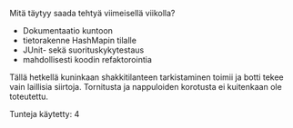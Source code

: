 Mitä täytyy saada tehtyä viimeisellä viikolla?

- Dokumentaatio kuntoon
- tietorakenne HashMapin tilalle
- JUnit- sekä suorituskykytestaus
- mahdollisesti koodin refaktorointia

Tällä hetkellä kuninkaan shakkitilanteen tarkistaminen toimii ja botti tekee vain laillisia siirtoja. Tornitusta 
ja nappuloiden korotusta ei kuitenkaan ole toteutettu. 

Tunteja käytetty: 4
